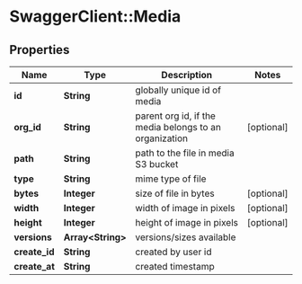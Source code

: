# SwaggerClient::Media

## Properties
Name | Type | Description | Notes
------------ | ------------- | ------------- | -------------
**id** | **String** | globally unique id of media | 
**org_id** | **String** | parent org id, if the media belongs to an organization | [optional] 
**path** | **String** | path to the file in media S3 bucket | 
**type** | **String** | mime type of file | 
**bytes** | **Integer** | size of file in bytes | [optional] 
**width** | **Integer** | width of image in pixels | [optional] 
**height** | **Integer** | height of image in pixels | [optional] 
**versions** | **Array&lt;String&gt;** | versions/sizes available | 
**create_id** | **String** | created by user id | 
**create_at** | **String** | created timestamp | 



